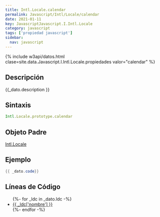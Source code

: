 ```yaml
---
title: Intl.Locale.calendar
permalink: Javascript/Intl/Locale/calendar
date: 2021-01-11
key: JavascriptJavascript.I.Intl.Locale
category: javascript
tags: ['propiedad javascript']
sidebar: 
  nav: javascript
---
```


{% include w3api/datos.html clase=site.data.Javascript.I.Intl.Locale.propiedades valor="calendar" %}

## Descripción
{{_dato.description }}

## Sintaxis
~~~javascript
Intl.Locale.prototype.calendar
~~~

## Objeto Padre
[Intl.Locale](/javascript/Intl/Locale/)

## Ejemplo
~~~java
{{ _dato.code}}
~~~

## Líneas de Código
<ul>
{%- for _ldc in _dato.ldc -%}
   <li>
       <a href="{{_ldc['url'] }}">{{ _ldc['nombre'] }}</a>
   </li>
{%- endfor -%}
</ul>
